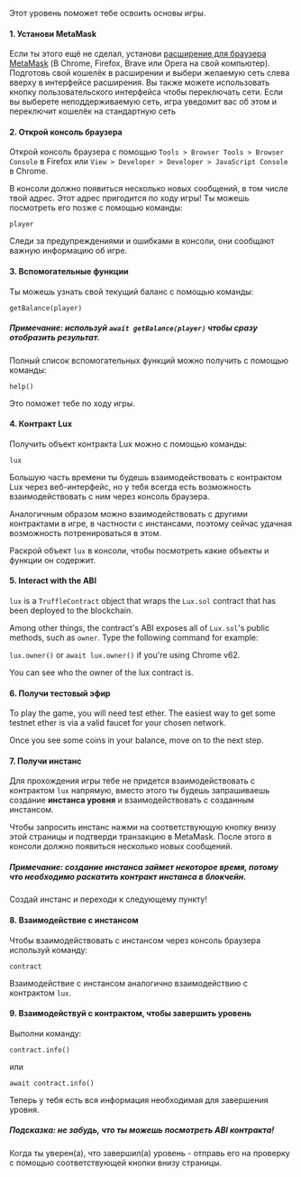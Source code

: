 Этот уровень поможет тебе освоить основы игры.

#### 1. Установи MetaMask

Если ты этого ещё не сделал, установи [расширение для браузера MetaMask](https://metamask.io/) (В Chrome, Firefox, Brave или Opera на свой компьютер).
Подготовь свой кошелёк в расширении и выбери желаемую сеть слева вверху в интерфейсе расширения. Вы также можете использовать кнопку пользовательского интерфейса чтобы переключать сети. Если вы выберете неподдерживаемую сеть, игра уведомит вас об этом и переключит кошелёк на стандартную сеть

#### 2. Открой консоль браузера

Открой консоль браузера с помощью `Tools > Browser Tools > Browser Console` в Firefox или `View > Developer > Developer > JavaScript Console` в Chrome.

В консоли должно появиться несколько новых сообщений, в том числе твой адрес. Этот адрес пригодится по ходу игры! Ты можешь посмотреть его позже с помощью команды: 

`player`

Следи за предупреждениями и ошибками в консоли, они сообщают важную информацию об игре.

#### 3. Вспомогательные функции

Ты можешь узнать свой текущий баланс с помощью команды:

`getBalance(player)`

##### Примечание: используй `await getBalance(player)` чтобы сразу отобразить результат.

Полный список вспомогательных функций можно получить с помощью команды:

`help()`

Это поможет тебе по ходу игры.

#### 4. Контракт Lux

Получить объект контракта Lux можно с помощью команды:

`lux`

Большую часть времени ты будешь взаимодействовать с контрактом Lux через веб-интерфейс, но у тебя всегда есть возможность взаимодействовать с ним через консоль браузера.

Аналогичным образом можно взаимодействовать с другими контрактами в игре, в частности с инстансами, поэтому сейчас удачная возможность потренироваться в этом.

Раскрой объект `lux` в консоли, чтобы посмотреть какие объекты и функции он содержит.

#### 5. Interact with the ABI

`lux` is a `TruffleContract` object that wraps the `Lux.sol` contract that has been deployed to the blockchain.

Among other things, the contract's ABI exposes all of `Lux.sol`'s public methods, such as `owner`. Type the following command for example:

`lux.owner()` or `await lux.owner()` if you're using Chrome v62.

You can see who the owner of the lux contract is.

#### 6. Получи тестовый эфир

To play the game, you will need test ether. The easiest way to get some testnet ether is via a valid faucet for your chosen network.

Once you see some coins in your balance, move on to the next step.

#### 7. Получи инстанс

Для прохождения игры тебе не придется взаимодействовать с контрактом `lux` напрямую, вместо этого ты будешь запрашиваешь создание **инстанса уровня** и взаимодействовать с созданным инстансом.

Чтобы запросить инстанс нажми на соответствующую кнопку внизу этой страницы и подтверди транзакцию в MetaMask. После этого в консоли должно появиться несколько новых сообщений.

##### Примечание: создание инстанса займет некоторое время, потому что необходимо раскатить контракт инстанса в блокчейн.

Создай инстанс и переходи к следующему пункту!

#### 8. Взаимодействие с инстансом

Чтобы взаимодействовать с инстансом через консоль браузера используй команду:

`contract`

Взаимодействие с инстансом аналогично взаимодействию с контрактом `lux`.

#### 9. Взаимодействуй с контрактом, чтобы завершить уровень

Выполни команду:

`contract.info()`

или

`await contract.info()`

Теперь у тебя есть вся информация необходимая для завершения уровня.

##### Подсказка: не забудь, что ты можешь посмотреть ABI контракта!

Когда ты уверен(а), что завершил(а) уровень - отправь его на проверку с помощью соответствующей кнопки внизу страницы.
